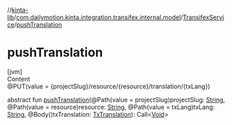 //[kinta-lib](../../../index.md)/[com.dailymotion.kinta.integration.transifex.internal.model](../index.md)/[TransifexService](index.md)/[pushTranslation](push-translation.md)



# pushTranslation  
[jvm]  
Content  
@PUT(value = {projectSlug}/resource/{resource}/translation/{txLang})  
  
abstract fun [pushTranslation](push-translation.md)(@Path(value = projectSlug)projectSlug: [String](https://kotlinlang.org/api/latest/jvm/stdlib/kotlin/-string/index.html), @Path(value = resource)resource: [String](https://kotlinlang.org/api/latest/jvm/stdlib/kotlin/-string/index.html), @Path(value = txLang)txLang: [String](https://kotlinlang.org/api/latest/jvm/stdlib/kotlin/-string/index.html), @Body()txTranslation: [TxTranslation](../-tx-translation/index.md)): Call<[Void](https://docs.oracle.com/javase/8/docs/api/java/lang/Void.html)>  



